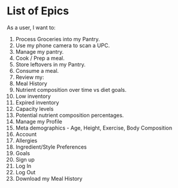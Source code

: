 # List of Epics
As a user, I want to:
1. Process Groceries into my Pantry.
1. Use my phone camera to scan a UPC.
1. Manage my pantry.
1. Cook / Prep a meal.
1. Store leftovers in my Pantry.
1. Consume a meal.
1. Review my:
  1. Meal History
  1. Nutrient composition over time vs diet goals.
  1. Low inventory
  1. Expired inventory
  1. Capacity levels
  1. Potential nutrient composition percentages.
1. Manage my Profile
  1. Meta demographics
    - Age, Height, Exercise, Body Composition
  1. Account
  1. Allergies
  1. Ingredient/Style Preferences
  1. Goals
1. Sign up
1. Log In
1. Log Out
1. Download my Meal History
